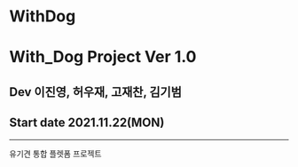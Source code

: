 # WithDog

# With_Dog Project Ver 1.0 
## Dev 이진영, 허우재, 고재찬, 김기범 
## Start date 2021.11.22(MON)
<hr>
유기견 통합 플렛폼 프로젝트 
